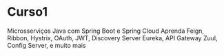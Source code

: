 # Curso1
Microsserviços Java com Spring Boot e Spring Cloud
Aprenda Feign, Ribbon, Hystrix, OAuth, JWT, Discovery Server Eureka, API Gateway Zuul, Config Server, e muito mais
